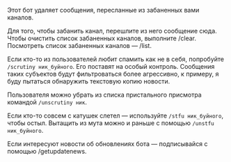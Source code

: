 Этот бот удаляет сообщения, пересланные из забаненных вами каналов.

Для того, чтобы забанить канал, перешлите из него сообщение сюда.
Чтобы очистить список забаненных каналов, выполните /clear.
Посмотреть список забаненных каналов — /list.

Если кто-то из пользователей любит спамить как не в себя, попробуйте `/scrutiny ник_буйного`. Его поставят на особый контроль.
Сообщения таких субъектов будут фильтроваться более агрессивно, к примеру, я буду пытаться обнаружить текстовую копию новости.

Пользователя можно убрать из списка пристального присмотра командой `/unscrutiny ник`.

Если кто-то совсем с катушек слетел — используйте `/stfu ник_буйного`, чтобы остыл. 
Вытащить из мута можно и раньше с помощью `/unstfu ник_буйного`.

Если интересуют новости об обновлениях бота — подписывайся с помощью /getupdatenews.
